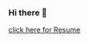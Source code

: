 ### Hi there 👋
[click here for Resume](https://drive.google.com/file/d/1HTFBGjctbdkaeHEDejfMVflBUFtE7DhW/view?usp=sharing)
<!--
**sushmitapr/sushmitapr** is a ✨ _special_ ✨ repository because its `README.md` (this file) appears on your GitHub profile.

Here are some ideas to get you started:

- 🔭 I’m currently working on ...
- 🌱 I’m currently learning ...
- 👯 I’m looking to collaborate on ...
- 🤔 I’m looking for help with ...
- 💬 Ask me about ...
- 📫 How to reach me: ...
- 😄 Pronouns: ...
- ⚡ Fun fact: ...
-->
